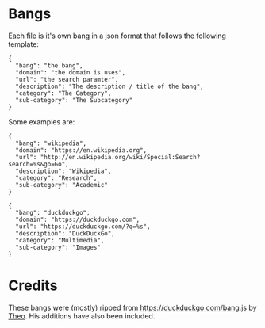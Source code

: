 # Bangs

Each file is it's own bang in a json format that follows the following template:

```
{
  "bang": "the bang",
  "domain": "the domain is uses",
  "url": "the search paramter",
  "description": "The description / title of the bang",
  "category": "The Category",
  "sub-category": "The Subcategory"
}
```
Some examples are:

```
{
  "bang": "wikipedia",
  "domain": "https://en.wikipedia.org",
  "url": "http://en.wikipedia.org/wiki/Special:Search?search=%s&go=Go",
  "description": "Wikipedia",
  "category": "Research",
  "sub-category": "Academic"
}
```

```
{
  "bang": "duckduckgo",
  "domain": "https://duckduckgo.com",
  "url": "https://duckduckgo.com/?q=%s",
  "description": "DuckDuckGo",
  "category": "Multimedia",
  "sub-category": "Images"
}
```

# Credits

These bangs were (mostly) ripped from https://duckduckgo.com/bang.js by [Theo](https://github.com/t3dotgg). His additions have also been included.
